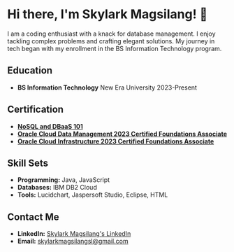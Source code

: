 # Hi there, I'm Skylark Magsilang! 👋

I am a coding enthusiast with a knack for database management. I enjoy tackling complex problems and crafting elegant solutions. My journey in tech began with my enrollment in the BS Information Technology program.

## Education
- **BS Information Technology**
  New Era University
  2023-Present

## Certification
- **[NoSQL and DBaaS 101]([certification_link_1](https://courses.cognitiveclass.ai/certificates/6732d537bd5447728ce2a0dfc6ae5a7a))**
- **[Oracle Cloud Data Management 2023 Certified Foundations Associate](certification_link_2)**
- **[Oracle Cloud Infrastructure 2023 Certified Foundations Associate](certification_link_3)**

## Skill Sets
- **Programming:** Java, JavaScript
- **Databases:** IBM DB2 Cloud
- **Tools:** Lucidchart, Jaspersoft Studio, Eclipse, HTML

## Contact Me
- **LinkedIn:** [Skylark Magsilang's LinkedIn](linkedin_profile_link)
- **Email:** skylarkmagsilangsl@gmail.com
